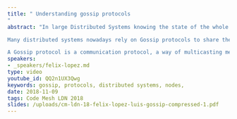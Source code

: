 ```yaml
---
title: " Understanding gossip protocols
"
abstract: "In large Distributed Systems knowing the state of the whole system is a difficult task which becomes harder as we increment the number of nodes. There are too many nodes to communicate with and many algorithms that solve the problem tend to grow linearly with the number of nodes. The underlying network is a problem too, we can’t rely on hardware solutions as they wouldn’t be available in the cloud (e.g. Multicast). It’s also really complex to maintain an updated graph of nodes and even to store the graph itself, in large systems.

Many distributed systems nowadays rely on Gossip protocols to share the state of the system among the nodes because they avoid these problems.

A Gossip protocol is a communication protocol, a way of multicasting messages inspired by epidemics, human gossip, and social networks."
speakers:
- _speakers/felix-lopez.md
type: video
youtube_id: QQ2n1UX3Qwg
keywords: gossip, protocols, distributed systems, nodes,
date: 2018-11-09
tags: Code Mesh LDN 2018
slides: /uploads/cm-ldn-18-felix-lopez-luis-gossip-compressed-1.pdf
---
```


